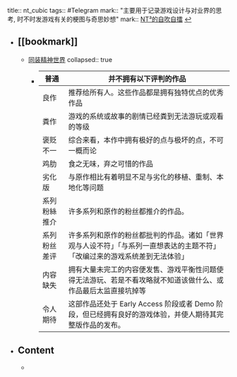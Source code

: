 title:: nt_cubic
tags:: #Telegram
mark:: "主要用于记录游戏设计与对业界的思考, 时不时发游戏有关的梗图与奇思妙想"
mark:: [NT³的自吹自擂](https://t.me/nt_cubic) [↩](tg://resolve?domain=nt_cubic)

- ## [[bookmark]]
  - [同装精神世界](https://www.notion.so/ntcubic/341d7fcc0cd2434487361d998bc6f1f2)
    collapsed:: true
    - | 普通         | 并不拥有以下评判的作品                                                                                                     |
      |--------------|----------------------------------------------------------------------------------------------------------------------------|
      | 良作         | 推荐给所有人。这些作品都是拥有独特优点的优秀作品                                                                           |
      | 粪作         | 游戏的系统或故事的剧情已经粪到无法游玩或观看的等级                                                                         |
      | 褒贬不一     | 综合来看，本作中拥有极好的点与极坏的点，不可一概而论                                                                       |
      | 鸡肋         | 食之无味，弃之可惜的作品                                                                                                   |
      | 劣化版       | 与原作相比有着明显不足与劣化的移植、重制、本地化等问题                                                                     |
      | 系列粉絲推介 | 许多系列和原作的粉丝都推介的作品。                                                                                         |
      | 系列粉丝差评 | 许多系列和原作的粉丝都批判的作品。诸如「世界观与人设不符」「与系列一直想表达的主题不符」「改编过来的游戏系统差到无法体验」 |
      | 内容缺失     | 拥有大量未完工的内容便发售、游戏平衡性问题使得无法游玩、若是不看攻略就不知道该做什么、或作品最后太监直接坑掉等             |
      | 令人期待     | 这部作品还处于 Early Access 阶段或者 Demo 阶段，但已经拥有良好的游戏体验，并使人期待其完整版作品的发布。                   |
- ## Content
  -